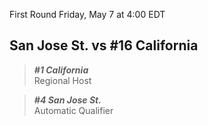 First Round
Friday, May 7 at 4:00 EDT
## San Jose St. vs #16 California

> ***#1 California***  
> Regional Host

> ***#4 San Jose St.***  
> Automatic Qualifier